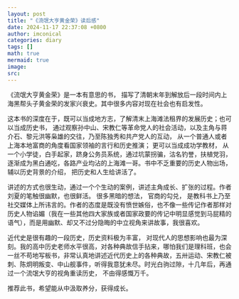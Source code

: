 ```yaml
---
layout: post
title: "《流氓大亨黄金荣》读后感"
date: 2024-11-17 22:37:08 +0800
author: imconical
categories: diary
tags: []
math: true
mermaid: true
image:
src:
---
```

《流氓大亨黄金荣》是一本有意思的书， 描写了清朝末年到解放后一段时间内上海黑帮头子黄金荣的发家兴衰史。其中很多内容对现在社会也有启发性。

这本书的深度在于，既可以当成地方志，了解清末上海滩法租界的发展历史；也可以当成历史书， 通过观察孙中山、宋教仁等革命党人的社会活动，以及主角与蒋介石、黎元洪等枭雄的交往，乃至陈独秀和共产党人的互动， 从一个普通人或者上海本地富商的角度看国家领袖的言行和历史推演； 更可以当成成功学教材， 从一个小学徒，白手起家，跻身公务员系统，通过坑蒙拐骗，沽名钓誉，扶植党羽，逐渐成为黑白通吃，各路产业均沾的上海滩一哥。书中不乏重要的历史人物出场，辅以历史背景的介绍， 把历史和人生给讲活了。

讲述的方式也很生动，通过一个个生动的案例，讲述主角成长、扩张的过程。作者刘夏的笔触很幽默，也很鲜活。 很多黑暗的想法， 官商的勾兑， 是教科书上乃至社交媒体上所讳言的。作者的态度是既没有愤世嫉俗，也不像一些传记作者那样对历史人物谄媚（我在一些其他四大家族或者国家政要的传记中明显感觉到马屁精的语气），而是用幽默、却又不过分隐晦的中立视角来讲故事，我很喜欢。

近代史是很有趣的一段历史，历史资料极为丰富， 对现代人的思想影响也最为深刻。我的高中历史老师水平很高，对各种典故信手拈来，哪怕我们是理科班，也会一丝不苟地写板书，非常认真地讲述近代历史上的各种典故，五卅运动、宋教仁被刺、陈炯明叛变、中山舰事件，听得我意犹未尽。时光白驹过隙，十几年后，再通过一个流氓大亨的视角重读历史， 不由得感慨万千。

推荐此书，希望能从中汲取养分，获得成长。